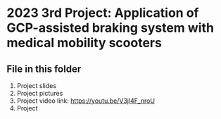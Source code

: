 # 2023 3rd Project: Application of GCP-assisted braking system with medical mobility scooters

## File in this folder
1. Project slides
2. Project pictures
3. Project video link: https://youtu.be/V3jl4F_nroU
4. Project